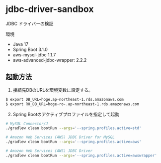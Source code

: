 # jdbc-driver-sandbox
JDBC ドライバーの検証

環境
- Java 17
- Spring Boot 3.1.0
- aws-mysql-jdbc 1.1.7
- aws-advanced-jdbc-wrapper: 2.2.2

## 起動方法
1. 接続先DBのURLを環境変数に設定する。
```sh
$ export DB_URL=hoge.ap-northeast-1.rds.amazonaws.com
$ export RO_DB_URL=hoge-ro-.ap-northeast-1.rds.amazonaws.com
```

2. Spring Bootのアクティブプロファイルを指定して起動
```sh
# MySQL Connector/J
./gradlew clean bootRun --args='--spring.profiles.active=std'

# Amazon Web Services (AWS) JDBC Driver for MySQL
./gradlew clean bootRun --args='--spring.profiles.active=aws'

# Amazon Web Services (AWS) JDBC Driver
./gradlew clean bootRun --args='--spring.profiles.active=awswrapper'
```
